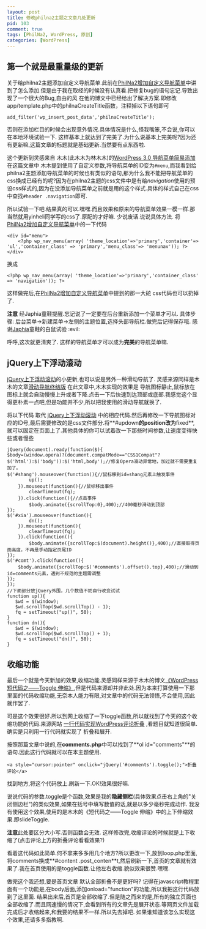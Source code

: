 ```yaml
--- 
layout: post
title: 修改philna2主题之文章几处更新
pid: 103
comment: true
tags: [PhilNa2, WordPress, 原创]
categories: [WordPress]
---
```

## 第一个就是最重量级的更新
关于给philna2主题添加自定义导航菜单.此前在[PhilNa2增加自定义导航菜单](/2011/04/philna2-add-nav-menu.html)中讲到了怎么添加.但是由于我在取经的时候没有认真看.把修复bug的语句忘记.导致出现了一个很大的Bug,自由的风 在他的博文中已经给出了解决方案.即修改app/template.php中的philnaCreateTitle函数，注释掉以下语句即可

    add_filter('wp_insert_post_data','philnaCreateTitle');

否则在添加栏目的时候会出现意外情况.具体情况是什么,怪我嘴笨,不会说,你可以在本地环境试验一下.
这样基本上就达到了完美了.为什么说基本上完美呢?因为还有更新嘛,这篇文章的标题就是基础更新.当然要有点东西啦.

这个更新到灵感来自 木木(此木木为林木木)的[WordPress 3.0 导航菜单简易添加](http://immmmm.com/easy-use-wordpress-nav-menu.html)
在这篇文章中 木木提到使用了自定义参数,将导航菜单的ID变为`#menu`,而我看到给philna2主题添加导航菜单的时候也有类似的语句,那为什么我不能把导航菜单的css换成已经有的呢?因为在philna2主题的css文件中是有给*navigation*使用的预设css样式的,因为在没添加导航菜单之前就是用的这个样式.具体的样式自己在css中查找`#header .navigation`即可.

所以试验一下吧.结果真的可以.嘿嘿.而且效果和原来的导航菜单效果一模一样.那当然就用yinheli同学写的css了.原配的才好嘛.
少说废话.说说具体方法.
将[PhilNa2增加自定义导航菜单](/2011/04/philna2-add-nav-menu.html)中的一下代码

    <div id="menu">
        <?php wp_nav_menu(array( 'theme_location'=>'primary','container'=> 'ul','container_class' => 'primary','menu_class'=> 'menunav')); ?>
    </div>
		
换成

    <?php wp_nav_menu(array( 'theme_location'=>'primary','container_class' => 'navigation')); ?>

这样做完后,在[PhilNa2增加自定义导航菜单](/2011/04/philna2-add-nav-menu.html)中提到的那一大砣 css代码也可以扔掉了.

**注意** 经Japhia童鞋提醒.忘记说了一定要在后台重新添加一个菜单才可以.  具体步骤: 后台菜单->新建菜单->左侧的主题位置,选择头部导航栏.做完后记得保存哦.
感谢[Japhia](http://japhia.info)童鞋的白鼠试验 :evil: 

呼呼,这次就更清爽了. 这样的导航菜单才可以成为**完美**的导航菜单嘛.
## jQuery上下浮动滚动
[jQuery上下浮动滚动](/2011/04/jquery-scroll-up-and-down.html)的小更新,也可以说是另外一种滑动导航了.
灵感来源同样是木木的文章[滑动导航终结版](http://immmmm.com/sliding-navigation-final-version.html) 
在此文章中,木木实现的效果是 导航图标静止,鼠标放在图标上就会自动慢慢上升或者下降.点击一下后快速到达顶部或底部.我感觉这个显得更朴素一点吧,但是功能并不少,所以把我使用的滑动导航就换了.

将以下代码 取代 [jQuery上下浮动滚动](/2011/04/jquery-scroll-up-and-down.html) 中的相应代码.然后再修改一下导航图标对应的ID号,最后需要修改的是css文件部分.将**#updown**的position改为**fixed**,就可以固定在页面上了.其他具体的你可以试着改一下那些时间参数,让速度变得快些或者慢些

    jQuery(document).ready(function($){
    $body=(window.opera)?(document.compatMode=="CSS1Compat"?$('html'):$('body')):$('html,body');//修复Opera滑动异常地，加过就不需要重复加了。
    $('#shang').mouseover(function(){//鼠标移到id=shang元素上触发事件
            up();
        }).mouseout(function(){//鼠标移出事件
            clearTimeout(fq);
        }).click(function(){//点击事件
            $body.animate({scrollTop:0},400);//400毫秒滑动到顶部
    });
    $('#xia').mouseover(function(){
            dn();
        }).mouseout(function(){
            clearTimeout(fq);
        }).click(function(){
            $body.animate({scrollTop:$(document).height()},400);//直接取得页面高度，不再是手动指定页尾ID
    });
    $('#comt').click(function(){
        $body.animate({scrollTop:$('#comments').offset().top},400);//滑动到id=comments元素，遇到不规范的主题需调整
    });
    });
    //下面部分放jQuery外围，几个数值不妨自行改变试试
    function up(){
       $wd = $(window);
       $wd.scrollTop($wd.scrollTop() - 1);
       fq = setTimeout("up()", 50);
    }
    function dn(){
       $wd = $(window);
       $wd.scrollTop($wd.scrollTop() + 1);
       fq = setTimeout("dn()", 50);
    }
    
## 收缩功能
最后一个就是今天新加的效果,收缩功能.灵感同样来源于木木的博文[《WordPress 短代码之——Toggle 伸缩》](http://immmmm.com/wordpress-shortcodes-toggle.html),但是代码来源却并非此处.因为本来打算使用一下那里面的代码收缩功能,无奈本人能力有限,对文章中的代码无法领悟,不会使用,因此就作罢了.

可是这个效果很好.所以到网上收缩了一下toggle函数,所以就找到了今天的这个收缩功能的代码.来源网站 [一行代码实现WordPress评论折叠](http://hi.baidu.com/lht168/blog/item/b41c800a46091b1495ca6b1f.html) ,看题目就知道很简单.确实是只利用一行代码就实现了 折叠和展开.

按照那篇文章中说的,在**comments.php**中可以找到了**ol id="comments"**的语句.因此这行代码就可以在本主题使用.

    <a style="cursor:pointer" onclick="jQuery('#comments').toggle();">折叠评论</a>

找到地方,将这个代码放上.刷新一下.OK!效果很好嘛.

说说代码的参数.toggle是个函数,效果是我的**隐藏侧栏**(具体效果点击右上角的"关闭侧边栏")的类似效果,如果在括号中填写数值的话,就是以多少毫秒完成动作.
我没有使用这个效果,使用的是木木的《短代码之——Toggle 伸缩》中的上下伸缩效果.即slideToggle.

**注意**此处要区分大小写.否则函数会无效. 这样修改完,收缩评论的时候就是上下收缩了(点击评论上方的折叠评论看看效果?)

看着这代码如此简单.何不拿来多多用几个地方?所以更改一下,放到loop.php里面,将comments换成**#content .post_conten**t,然后刷新一下,首页的文章就有效果了.我在首页使用的是toggle函数.让他左右收缩.貌似效果很赞.嘿嘿.

做完这个我还想,要是首页文章 默认全部折叠不是更好吗? 记得在javascript教程里面有一个功能是,在body后面,添加onload="function"的功能,所以我把这行代码放到了这里面.
结果出来后,首页是全部收缩了.但是随之而来的是,所有的独立页面也全部收缩了.而且网速慢的情况下,会看到所有的文章先是展开状态.等网页文件加载完成后才收缩起来,和我要的结果不一样.所以先去掉吧.
如果谁知道该怎么实现这个效果,还请多多指教啊.
